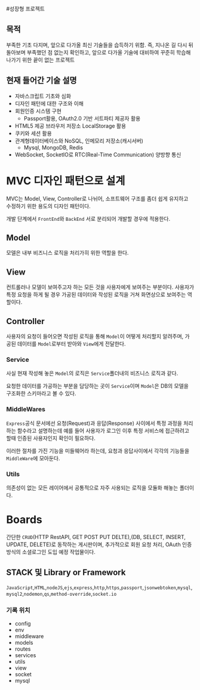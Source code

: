 #성장형 프로젝트

## 목적
부족한 기초 다지며, 앞으로 다가올 최신 기술들을 습득하기 위함. 
즉, 지나온 길 다시 뒤돌아보며 부족했던 점 없는지 확인하고, 앞으로 다가올 기술에 대비하여 꾸준히 학습해나가기 위한 끝이 없는 프로젝트

## 현재 들어간 기술 설명
- 자바스크립트 기초와 심화
- 디자인 패턴에 대한 구조와 이해
- 회원인증 시스템 구현
  - Passport활용, OAuth2.0 기반 서트파티 제공자 활용
- HTML5 제공 브라우저 저장소 LocalStorage 활용
- 쿠키와 세션 활용
- 관계형데이터베이스와 NoSQL, 인메모리 저장소(캐시서버) 
  - Mysql, MongoDB, Redis
- WebSocket, SocketIO로 RTC(Real-Time Communication) 양방향 통신 

# MVC 디자인 패턴으로 설계

MVC는 Model, View, Controller로 나뉘어, 소프트웨어 구조를 좀더 쉽게 유지하고 수정하기 위한 용도의 디자인 패턴이다.

개발 단계에서 `FrontEnd`와 `BackEnd` 서로 분리되어 개발할 경우에 적용한다.

## Model

모델은 내부 비즈니스 로직을 처리가히 위한 역할을 한다.

## View

컨트롤러나 모델이 보여주고자 하는 모든 것을 사용자에게 보여주는 부분이다. 사용자가 특정
요청을 하게 될 경우 가공된 데이터와 작성된 로직을 거쳐 화면상으로 보여주는 역할이다.

## Controller

사용자의 요청이 들어오면 작성된 로직을 통해 `Model`이 어떻게 처리할지 알려주며, 가공된 데이터를 `Model`로부터 받아와 `View`에게 전달한다.

### Service

사실 현재 작성해 놓은 `Model`의 로직은 `Service`폴더내의 비즈니스 로직과 같다.

요청한 데이터를 가공하는 부분을 담당하는 곳이 `Service`이며 `Model`은 DB의 모델을 구조화한 스키마라고 볼 수 있다.

### MiddleWares

`Express`공식 문서에선 요청(Request)과 응답(Response) 사이에서 특정 과정을 처리하는 함수라고 설명하는데 예를 들어 사용자가 로그인 이후 특정 서비스에 접근하려고 할때 인증된 사용자인지 확인이 필요하다.

이러한 절차를 가진 기능을 미들웨어라 하는데, 요청과 응답사이에서 각각의 기능들을 `MiddleWare`에 모아둔다.

### Utils

의존성이 없는 모든 레이어에서 공통적으로 자주 사용되는 로직을 모듈화 해놓는 폴더이다.

# Boards

간단한 `CRUD`(HTTP RestAPI, GET POST PUT DELTE),(DB, SELECT, INSERT, UPDATE, DELETE)로 동작하는 게시판이며, 추가적으로 회원 요청 처리, OAuth 인증 방식의 소셜로그인 도입 예정 작업물이다.

## STACK 및 Library or Framework

`JavaScript`,`HTML`,`nodeJS`,`ejs`,`express`,`http`,`https`,`passport`,`jsonwebtoken`,`mysql`,`mysql2`,`nodemon`,`qs`,`method-override`,`socket.io`

### 기록 위치

- config
- env
- middleware
- models
- routes
- services
- utils
- view
- socket
- mysql
